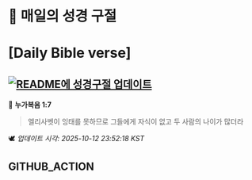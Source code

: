 # 🙏 매일의 성경 구절
# [Daily Bible verse]
## [![README에 성경구절 업데이트](https://github.com/DONGSUKA/first_test/actions/workflows/update-readme-bible.yml/badge.svg)](https://github.com/DONGSUKA/first_test/actions/workflows/update-readme-bible.yml)
<!-- START_BIBLE_VERSE -->
📖 **누가복음 1:7**
> 엘리사벳이 잉태를 못하므로 그들에게 자식이 없고 두 사람의 나이가 많더라

🕊️ _업데이트 시각: 2025-10-12 23:52:18 KST_
  <!-- END_BIBLE_VERSE -->
## GITHUB_ACTION
